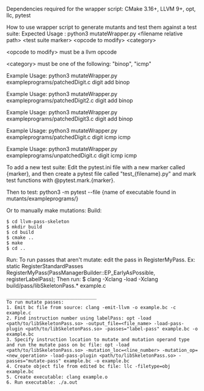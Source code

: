 
Dependencies required for the wrapper script: CMake 3.16+, LLVM 9+, opt, llc, pytest

How to use wrapper script to generate mutants and test them against a test suite:
Expected Usage : python3 mutateWrapper.py \<filename relative path\> \<test suite marker\> \<opcode to modify\> \<category\>
    
\<opcode to modify\> must be a llvm opcode
    
\<category\> must be one of the following: "binop", "icmp"
          
Example Usage: python3 mutateWrapper.py exampleprograms/patchedDigit.c digit add binop 

Example Usage: python3 mutateWrapper.py exampleprograms/patchedDigit2.c digit add binop 

Example Usage: python3 mutateWrapper.py exampleprograms/patchedDigit3.c digit add binop 
          
Example Usage: python3 mutateWrapper.py exampleprograms/patchedDigit.c digit icmp icmp 

Example Usage: python3 mutateWrapper.py exampleprograms/unpatchedDigit.c digit icmp icmp 


To add a new test suite: 
Edit the pytest.ini file with a new marker called {marker}, and then create a pytest file called "test_{filename}.py" and 
mark test functions with @pytest.mark.{marker}.


Then to test:
python3 -m pytest --file {name of executable found in mutants/exampleprograms/}

Or to manually make mutations:
Build:

    $ cd llvm-pass-skeleton
    $ mkdir build
    $ cd build
    $ cmake ..
    $ make
    $ cd ..

Run:
    To run passes that aren't mutate: edit the pass in RegisterMyPass. 
    Ex:
  static RegisterStandardPasses
  RegisterMyPass(PassManagerBuilder::EP_EarlyAsPossible,
                 registerLabelPass);
    Then run:
    $ clang -Xclang -load -Xclang build/pass/libSkeletonPass.* example.c

    _________________________________
    To run mutate passes:
    1. Emit bc file from source: clang -emit-llvm -o example.bc -c example.c
    2. Find instruction number using labelPass: opt -load <path/to/libSkeletonPass.so> -output_file=<file_name> -load-pass-plugin <path/to/libSkeletonPass.so> -passes="label-pass" example.bc -o example.bc
    3. Specify instruction location to mutate and mutation operand type and run the mutate pass on bc file: opt -load <path/to/libSkeletonPass.so> -mutation_loc=<line_number> -mutation_op=<new_operation> -load-pass-plugin <path/to/libSkeletonPass.so> -passes="mutate-pass" example.bc -o example.bc
    4. Create object file from edited bc file: llc -filetype=obj example.bc
    5. Create executable: clang example.o
    6. Run executable: ./a.out